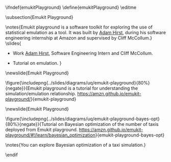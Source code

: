 \ifndef{emukitPlayground}
\define{emukitPlayground}
\editme

\subsection{Emukit Playground}

\notes{Emukit playground is a software toolkit for exploring the use of statistical emulation as a tool. It was built by [Adam Hirst](https://twitter.com/_AdamHirst), during his software engineering internship at Amazon and supervised by Cliff McCollum.}
\slides{
* Work [Adam Hirst](https://twitter.com/_AdamHirst), Software Engineering Intern and Cliff McCollum.

* Tutorial on emulation.
}

\newslide{Emukit Playground}

\figure{\includepng{../slides/diagrams/uq/emukit-playground}{80%}{negate}}{Emukit playground is a tutorial for understanding the simulation/emulation relationship. <https://amzn.github.io/emukit-playground/>}{emukit-playground}

\newslide{Emukit Playground}

\figure{\includepng{../slides/diagrams/uq/emukit-playground-bayes-opt}{80%}{negate}}{Tutorial on Bayesian optimization of the number of taxis deployed from Emukit playground. <https://amzn.github.io/emukit-playground/#!/learn/bayesian_optimization>}{emukit-playground-bayes-opt}

\notes{You can explore Bayesian optimization of a taxi simulation.}

\endif
